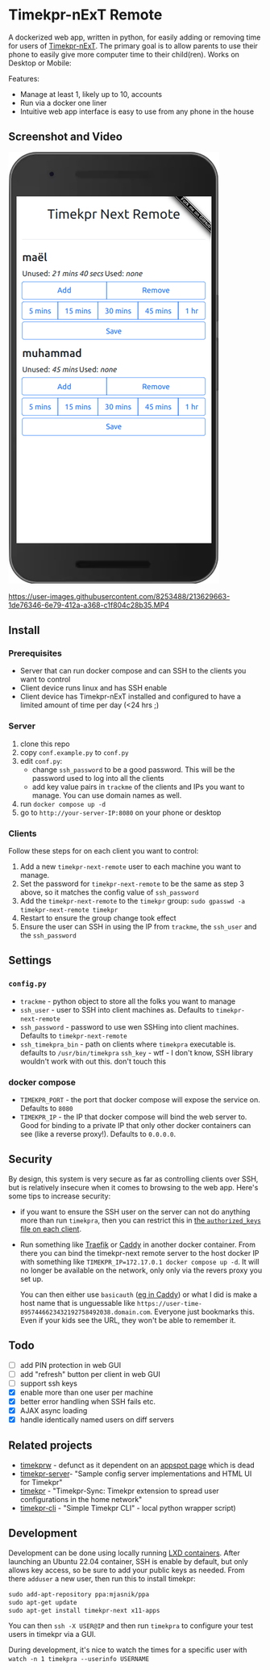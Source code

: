 # Timekpr-nExT Remote

A dockerized web app, written in python, for easily adding or removing time for users of [Timekpr-nExT](https://mjasnik.gitlab.io/timekpr-next/). The primary goal is to allow parents to use their phone to easily give more computer time to their child(ren). Works on Desktop or Mobile:


Features:
* Manage at least 1, likely up to 10, accounts
* Run via a docker one liner
* Intuitive web app interface is easy to use from any phone in the house


## Screenshot and Video 

![](./timekpr-next-remote.png)

https://user-images.githubusercontent.com/8253488/213629663-1de76346-6e79-412a-a368-c1f804c28b35.MP4

## Install

### Prerequisites

* Server that can run docker compose and can SSH to the clients you want to control
* Client device runs linux and has SSH enable
* Client device has Timekpr-nExT installed and configured to have a limited amount of time per day (<24 hrs ;)

### Server

1. clone this repo
2. copy `conf.example.py` to `conf.py`
3. edit `conf.py`:
   * change `ssh_password` to be a good password. This will be the password used to log into all the clients
   * add key value pairs in `trackme` of the clients and IPs you want to manage.  You can use domain names as well.
4. run `docker compose up -d`
5. go to `http://your-server-IP:8080` on your phone or desktop

### Clients

Follow these steps for on each client you want to control:

1. Add a new `timekpr-next-remote` user to each machine you want to manage. 
2. Set the password for  `timekpr-next-remote` to be the same as step 3 above, so it matches the config value of `ssh_password`
3. Add the `timekpr-next-remote` to the `timekpr` group: `sudo gpasswd -a timekpr-next-remote timekpr`
4. Restart to ensure the group change took effect
5. Ensure the user can SSH in using the IP from `trackme`, the `ssh_user`  and the `ssh_password`

## Settings

### `config.py`

* `trackme` - python object to store all the folks you want to manage
* `ssh_user` - user to SSH into client machines as. Defaults to  `timekpr-next-remote`
* `ssh_password` - password to use wen SSHing into client machines. Defaults to  `timekpr-next-remote`
* `ssh_timekpra_bin` - path on clients where `timekpra` executable is. defaults to  `/usr/bin/timekpra`
`ssh_key` - wtf - I don't know, SSH library wouldn't work with out this.  don't touch this

### docker compose

* `TIMEKPR_PORT` - the port that docker compose will expose the service on. Defaults to `8080`
* `TIMEKPR_IP` - the IP that docker compose will bind the web server to.  Good for binding to a private IP that only other docker containers can see (like a reverse proxy!). Defaults to `0.0.0.0`.

## Security

By design, this system is very secure as far as controlling clients over SSH, but is relatively insecure when it comes to browsing to the web app.  Here's some tips to increase security:

* if you want to ensure the SSH user on the server can not do anything more than run `timekpra`, then you can restrict this in [the `authorized_keys` file on each client](https://www.virtono.com/community/tutorial-how-to/restrict-executable-ssh-commands-with-authorized-keys/).
* Run  something like [Traefik](https://github.com/traefik/traefik/) or [Caddy](https://caddyserver.com/) in another docker container.  From there you can bind the timekpr-next remote server to the host docker IP with something like `TIMEKPR_IP=172.17.0.1 docker compose up -d`.  It will no longer be available on the network, only only via the revers proxy you set up.

   You can then either use `basicauth` ([eg in Caddy](https://caddyserver.com/docs/caddyfile/directives/basicauth)) or what I did is make a host name that is unguessable like `https://user-time-8957446623432192758492038.domain.com`.  Everyone just bookmarks this.  Even if your kids see the URL, they won't be able to remember it.


## Todo

* [ ] add PIN protection in web GUI
* [ ] add "refresh" button per client in web GUI
* [ ] support ssh keys
* [X] enable more than one user per machine
* [X] better error handling when SSH fails etc.
* [X] AJAX async loading
* [X] handle identically named users on diff servers

## Related projects

* [timekprw](https://github.com/nvsmirnov/timekprw) - defunct as it dependent on an [appspot page]( https://timekprw.ew.r.appspot.com ) which is dead
* [timekpr-server](https://github.com/frohmut/timekpr-server )- "Sample config server implementations and HTML UI for Timekpr"
* [timekpr](https://github.com/frohmut/timekpr) - "Timekpr-Sync: Timekpr extension to spread user configurations in the home network"
* [timekpr-cli](https://github.com/cisba/timekpr-cli) - "Simple Timekpr CLI" - local python wrapper script)

## Development

Development can be done using locally running [LXD containers](https://canonical.com/blog/lxd-virtual-machines-an-overview). After launching an Ubuntu 22.04 container, SSH is enable by default, but only allows key access, so be sure to add your public keys as needed.  From there `adduser` a new user, then run this to install timekpr:

```
sudo add-apt-repository ppa:mjasnik/ppa
sudo apt-get update
sudo apt-get install timekpr-next x11-apps
```

You can then `ssh -X USER@IP` and then run `timekpra` to configure your test users in timekpr via a GUI.  

During development, it's nice to watch the times for a specific user with `watch -n 1 timekpra --userinfo USERNAME`
